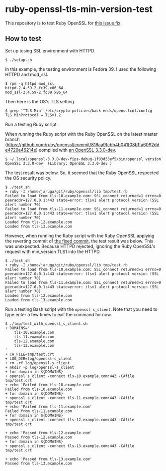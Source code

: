 # ruby-openssl-tls-min-version-test

This repository is to test Ruby OpenSSL for [this issue fix](https://github.com/ruby/openssl/pull/710).

## How to test

Set up tesing SSL environment with HTTPD.

```
$ ./setup.sh
```

In this example, the testing environment is Fedora 39. I used the following HTTPD and mod_ssl.

```
$ rpm -q httpd mod_ssl
httpd-2.4.59-2.fc39.x86_64
mod_ssl-2.4.59-2.fc39.x86_64
```

Then here is the OS's TLS setting.

```
$ grep '^TLS.Min' /etc/crypto-policies/back-ends/opensslcnf.config
TLS.MinProtocol = TLSv1.2
```

Run a testing Ruby script.

When running the Ruby script with the Ruby OpenSSL on the latest master branch (https://github.com/ruby/openssl/commit/818aa9fcbb4b041f08b1fa6092dde4729a46214e) compiled with [an OpenSSL 3.3.0-dev](https://github.com/openssl/openssl/commit/1f03d33ef5b1a6657257f983bfba02a7469d846f).

```
$ ~/.local/openssl-3.3.0-dev-fips-debug-1f03d33ef5/bin/openssl version
OpenSSL 3.3.0-dev  (Library: OpenSSL 3.3.0-dev )
```

The test result was below. So, it seemed that the Ruby OpenSSL respected the OS security policy.

```
$ ./test.sh
+ ruby -I /home/jaruga/git/ruby/openssl/lib tmp/test.rb
Failed to load from tls-10.example.com: SSL_connect returned=1 errno=0 peeraddr=127.0.0.1:443 state=error: tlsv1 alert protocol version (SSL alert number 70)
Failed to load from tls-11.example.com: SSL_connect returned=1 errno=0 peeraddr=127.0.0.1:443 state=error: tlsv1 alert protocol version (SSL alert number 70)
Loaded from tls-12.example.com
Loaded from tls-13.example.com
```

However, when running the Ruby script with tne Ruby OpenSSL applying the reverting commit of [the fixed commit](https://github.com/ruby/openssl/commit/ae215a47ae1a6527bb7b8566e5bcc9430652462f), the test result was below. This was unexpected. Because HTTPD rejected, ignoring the Ruby OpenSSL's request with min_version TLS1 into the HTTPD.

```
$ ./test.sh
+ ruby -I /home/jaruga/git/ruby/openssl/lib tmp/test.rb
Failed to load from tls-10.example.com: SSL_connect returned=1 errno=0 peeraddr=127.0.0.1:443 state=error: tlsv1 alert protocol version (SSL alert number 70)
Failed to load from tls-11.example.com: SSL_connect returned=1 errno=0 peeraddr=127.0.0.1:443 state=error: tlsv1 alert protocol version (SSL alert number 70)
Loaded from tls-12.example.com
Loaded from tls-13.example.com
```

Run a testing Bash script with the `openssl s_client`. Note that you need to type enter a few times to exit the command for now.

```
$ ./tmp/test_with_openssl_s_client.sh
+ DOMAINS='
    tls-10.example.com
    tls-11.example.com
    tls-12.example.com
    tls-13.example.com
'
+ CA_FILE=tmp/test.crt
+ LOG_DIR=log/openssl-s_client
+ rm -rf log/openssl-s_client
+ mkdir -p log/openssl-s_client
+ for domain in ${DOMAINS}
+ openssl s_client -connect tls-10.example.com:443 -CAfile tmp/test.crt
+ echo 'Failed from tls-10.example.com'
Failed from tls-10.example.com
+ for domain in ${DOMAINS}
+ openssl s_client -connect tls-11.example.com:443 -CAfile tmp/test.crt
+ echo 'Failed from tls-11.example.com'
Failed from tls-11.example.com
+ for domain in ${DOMAINS}
+ openssl s_client -connect tls-12.example.com:443 -CAfile tmp/test.crt

+ echo 'Passed from tls-12.example.com'
Passed from tls-12.example.com
+ for domain in ${DOMAINS}
+ openssl s_client -connect tls-13.example.com:443 -CAfile tmp/test.crt

+ echo 'Passed from tls-13.example.com'
Passed from tls-13.example.com
```
